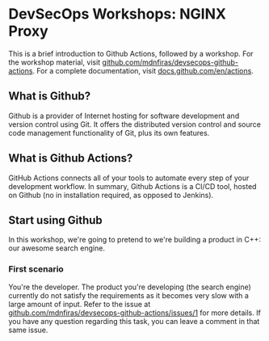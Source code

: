 # DevSecOps Workshops: NGINX Proxy

This is a brief introduction to Github Actions, followed by a workshop. For the workshop material, visit <a href="https://github.com/mdnfiras/devsecops-github-actions" target="_blank">github.com/mdnfiras/devsecops-github-actions</a>. For a complete documentation, visit <a href="https://docs.github.com/en/actions" target="_blank">docs.github.com/en/actions</a>.

## What is Github?

Github is a provider of Internet hosting for software development and version control using Git. It offers the distributed version control and source code management functionality of Git, plus its own features.

## What is Github Actions?

GitHub Actions connects all of your tools to automate every step of your development workflow. In summary, Github Actions is a CI/CD tool, hosted on Github (no in installation required, as opposed to Jenkins).

## Start using Github

In this workshop, we're going to pretend to we're building a product in C++: our awesome search engine.

### First scenario

You're the developer. The product you're developing (the search engine) currently do not satisfy the requirements as it becomes very slow with a large amount of input. Refer to the issue at <a href="https://github.com/mdnfiras/devsecops-github-actions/issues/1" target="_blank">github.com/mdnfiras/devsecops-github-actions/issues/1</a> for more details. If you have any question regarding this task, you can leave a comment in that same issue.



